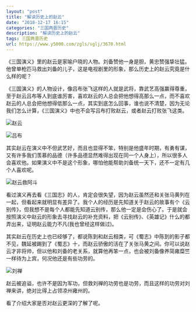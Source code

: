 ```yaml
---
layout: "post"
title: "解读历史上的赵云"
date: "2018-12-17 16:15"
categories: "三国两晋历史"
description: "解读历史上的赵云"
tags: 三国两晋历史
url: https://www.y5000.com/zgls/sglj/3670.html
---
```






《三国演义》里的赵云是家喻户晓的人物。刘备赞他一身是胆，黄忠赞强挚壮猛。他曾单枪匹马救出刘备的儿子，这是电视剧里的形象，那么历史上的赵云究竟是什么样的呢？

《三国演义》的人物设计，像吕布张飞这样的人就是武将，靠武艺高强赢得尊重，至于赵云吕布等人到底谁厉害，喜欢赵云的人总会把他想得高那么一点，而不喜欢赵云的人总会把他想得低那么一点，其实到底怎么回事，谁也说不清楚，因为无论我们怎么计算，《三国演义》中也不会写吕布打败赵云，或者赵云打败张飞这类。

![赵云](/uploads/allimg/161020/8-1610201F000D6.PNG)

![吕布](/uploads/allimg/161020/8-1610201F012338.PNG)

其实赵云在演义中不但武艺好，而且也显得不笨，特别是他盛年时期，有勇有谋，又有许多我们羡慕的品德（许多品德显然难得出现在同一个人身上），所以很多人会喜欢他。如果演义中不是这个形象，哪怕他能帮助刘备统一天下，还不一定有几个人喜欢呢。

![赵云救阿斗](/uploads/allimg/161020/8-1610201F032249.PNG)

看过演义再去看《三国志》的人，肯定会很失望，因为赵云虽然还和关张马黄列在一起，但看起来就明显有差异了。我个人的经历是先知道关于赵云的故事有个《云别传》，但我想不是每个人都能先知道云别传，那么他一定是会伤心了。于是就会按照演义中赵云的形象去寻找赵云的补充资料，把《云别传》、《英雄记》什么的都弄出来，证明赵云能力不凡(我也曾经这样做过)。

其实赵云在历史上也已经够了，都说陈到和赵云相类，可《蜀志》中陈到的影子都不见，魏延被踢到了《蜀志》十，而赵云骄傲的活在了关张马黄之间。你可以说赵云才非将帅，但以他和刘备的老关系，就算他再笨一点，也会被刘备像养简雍糜竺一样待为上宾，何况他还是有些功劳的。

![刘禅](/uploads/allimg/161020/8-1610201F050430.PNG)

赵云被追谥，也许不是因为军功，但救刘禅的功劳也是功劳，而且这样的功劳对刘禅来讲，绝对比得上占领凉州雍州的。

看了介绍大家是否对赵云更深的了解了呢。
